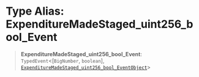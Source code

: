 # Type Alias: ExpenditureMadeStaged\_uint256\_bool\_Event

> **ExpenditureMadeStaged\_uint256\_bool\_Event**: `TypedEvent`\<\[`BigNumber`, `boolean`\], [`ExpenditureMadeStaged_uint256_bool_EventObject`](../interfaces/ExpenditureMadeStaged_uint256_bool_EventObject.md)\>
